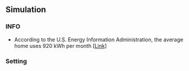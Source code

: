## Simulation


### INFO
- According to the U.S. Energy Information Administration, the average home uses 920 kWh per month [[Link]](http://www.eia.gov/tools/faqs/)



### Setting
